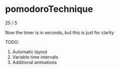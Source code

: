 # pomodoroTechnique
25 / 5

Now the timer is in seconds, but this is just for clarity

TODO:
1. Automatic layout
2. Variable time intervals
3. Additional animations
